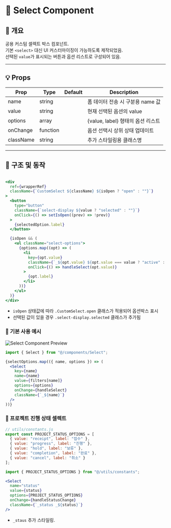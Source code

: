 # 🧩 Select Component

## 📖 개요
공용 커스텀 셀렉트 박스 컴포넌트.\
기본 `<select>`  대신 UI 커스터마이징이 가능하도록 제작되었음.\
선택된 `value`가 표시되는 버튼과 옵션 리스트로 구성되어 있음.

---

## 💡 Props

| Prop | Type | Default | Description | 
|------|------|----------|-------------| 
| name | string |  | 폼 데이터 전송 시 구분용 name 값 | 
| value | string |  | 현재 선택된 옵션의 value | 
| options | array |  | {value, label} 형태의 옵션 리스트 | 
| onChange | function |  | 옵션 선택시 상위 상태 업데이트 | 
| className | string |  | 추가 스타일링용 클래스명 |

---

## 🧰 구조 및 동작

```jsx

<div
  ref={wrapperRef}
  className={`CustomSelect ${className} ${isOpen ? "open" : ""}`}
>
  <button
    type="button"
    className={`select-display ${value ? "selected" : ""}`}
    onClick={() => setIsOpen((prev) => !prev)}
  >
    {selectedOption.label}
  </button>

  {isOpen && (
    <ul className="select-options">
      {options.map((opt) => (
        <li
          key={opt.value}
          className={`_${opt.value} ${opt.value === value ? "active" : ""}`}
          onClick={() => handleSelect(opt.value)}
        >
          {opt.label}
        </li>
      ))}
    </ul>
  )}
</div>
```

-   `isOpen` 상태값에 따라 `.CustomSelect.open` 클래스가 적용되어
    옵션박스 표시
-   선택된 값이 있을 경우 `.select-display.selected` 클래스가 추가됨

### 🧰 기본 사용 예시
![Select Component Preview](../../assets/docs/select_preview.png)  

``` jsx
import { Select } from "@/components/Select";

{selectOptions.map(({ name, options }) => (
  <Select
    key={name}
    name={name}
    value={filters[name]}
    options={options}
    onChange={handleSelect}
    className={`_${name}`}
  />
))}
```

### 🧰 프로젝트 진행 상태 셀렉트

``` js
// utils/constants.js
export const PROJECT_STATUS_OPTIONS = [
  { value: "receipt", label: "접수" },
  { value: "progress", label: "진행" },
  { value: "hold", label: "보류" },
  { value: "completion", label: "완료" },
  { value: "cancel", label: "취소" }
];
```

``` jsx
import { PROJECT_STATUS_OPTIONS } from "@/utils/constants";

<Select 
  name="status"
  value={status}
  options={PROJECT_STATUS_OPTIONS}
  onChange={handleStatusChange}
  className={`_status _${status}`}
/>
```
-   `_staus` 추가 스타일링. 


